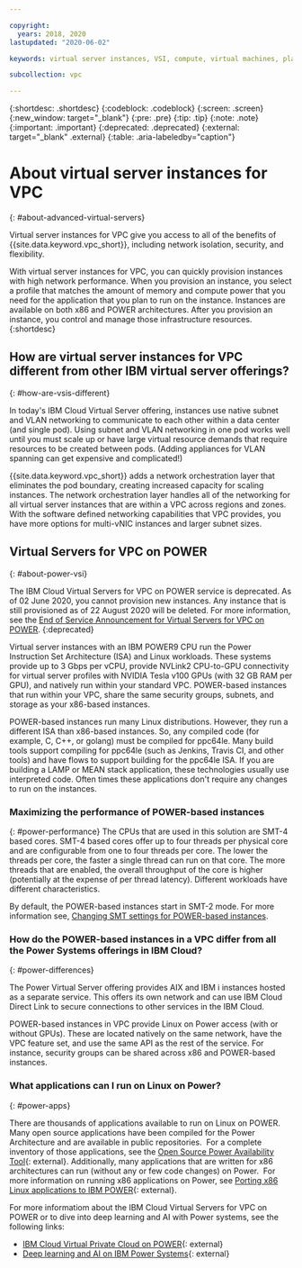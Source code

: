 ```yaml
---

copyright:
  years: 2018, 2020
lastupdated: "2020-06-02"

keywords: virtual server instances, VSI, compute, virtual machines, planning, best practices, instances, virtual servers, virtual server instance, Virtual servers for VPC, gen 2, generation 2

subcollection: vpc

---
```


{:shortdesc: .shortdesc}
{:codeblock: .codeblock}
{:screen: .screen}
{:new_window: target="_blank"}
{:pre: .pre}
{:tip: .tip}
{:note: .note}
{:important: .important}
{:deprecated: .deprecated}
{:external: target="_blank" .external}
{:table: .aria-labeledby="caption"}

# About virtual server instances for VPC
{: #about-advanced-virtual-servers}

Virtual server instances for VPC give you access to all of the benefits of {{site.data.keyword.vpc_short}}, including network isolation, security, and flexibility. 

With virtual server instances for VPC, you can quickly provision instances with high network performance. When you provision an instance, you select a profile that matches the amount of memory and compute power that you need for the application that you plan to run on the instance. Instances are available on both x86 and POWER architectures. After you provision an instance, you control and manage those infrastructure resources. 
{:shortdesc}

## How are virtual server instances for VPC different from other IBM virtual server offerings?
{: #how-are-vsis-different}

In today's IBM Cloud Virtual Server offering, instances use native subnet and VLAN networking to communicate to each other within a data center (and single pod). Using subnet and VLAN networking in one pod works well until you must scale up or have large virtual resource demands that require resources to be created between pods. (Adding appliances for VLAN spanning can get expensive and complicated!) 

{{site.data.keyword.vpc_short}} adds a network orchestration layer that eliminates the pod boundary, creating increased capacity for scaling instances. The network orchestration layer handles all of the networking for all virtual server instances that are within a VPC across regions and zones. With the software defined networking capabilities that VPC provides, you have more options for multi-vNIC instances and larger subnet sizes. 

## Virtual Servers for VPC on POWER
{: #about-power-vsi}

The IBM Cloud Virtual Servers for VPC on POWER service is deprecated. As of 02 June 2020, you cannot provision new instances.
Any instance that is still provisioned as of 22 August 2020 will be deleted. For more information, see the [End of Service Announcement for Virtual Servers for VPC on POWER](https://www.ibm.com/cloud/blog/announcements/end-of-service-announcement-for-virtual-servers-for-vpc-on-power).
{:deprecated}

Virtual server instances with an IBM POWER9 CPU run the Power Instruction Set Architecture (ISA) and Linux workloads. These systems provide up to 3 Gbps per vCPU, provide NVLink2 CPU-to-GPU connectivity for virtual server profiles with NVIDIA Tesla v100 GPUs (with 32 GB RAM per GPU), and natively run within your standard VPC. POWER-based instances that run within your VPC, share the same security groups, subnets, and storage as your x86-based instances.


POWER-based instances run many Linux distributions. However, they run a different ISA than x86-based instances. So, any compiled code (for example, C, C++, or golang) must be compiled for ppc64le. Many build tools support compiling for ppc64le (such as Jenkins, Travis CI, and other tools) and have flows to support building for the ppc64le ISA. If you are building a LAMP or MEAN stack application, these technologies usually use interpreted code. Often times these applications don't require any changes to run on the instances.


### Maximizing the performance of POWER-based instances
{: #power-performance}
The CPUs that are used in this solution are SMT-4 based cores. SMT-4 based cores offer up to four threads per physical core and are configurable from one to four threads per core. The lower the threads per core, the faster a single thread can run on that core. The more threads that are enabled, the overall throughput of the core is higher (potentially at the expense of per thread latency). Different workloads have different characteristics.

By default, the POWER-based instances start in SMT-2 mode. For more information see, [Changing SMT settings for POWER-based instances](/docs/vpc?topic=vpc-vsi_is_power_perf).

### How do the POWER-based instances in a VPC differ from all the Power Systems offerings in IBM Cloud?
{: #power-differences}

The Power Virtual Server offering provides AIX and IBM i instances hosted as a separate service.  This offers its own network and can use IBM Cloud Direct Link to secure connections to other services in the IBM Cloud.

POWER-based instances in VPC provide Linux on Power access (with or without GPUs).  These are located natively on the same network, have the VPC feature set, and use the same API as the rest of the service. For instance, security groups can be shared across x86 and POWER-based instances.

### What applications can I run on Linux on Power?
{: #power-apps}

There are thousands of applications available to run on Linux on POWER.  Many open source applications have been compiled for the Power Architecture and are available in public repositories.  For a complete inventory of those applications, see the [Open Source Power Availability Tool](https://www.ibm.com/developerworks/library/l-ospat-trs/index.html){: external}. Additionally, many applications that are written for x86 architectures can run (without any or few code changes) on Power.  For more information on running x86 applications on Power, see [Porting x86 Linux applications to IBM POWER](https://developer.ibm.com/linuxonpower/porting-guide/){: external}. 

For more informatiom about the IBM Cloud Virtual Servers for VPC on POWER or to dive into deep learning and AI with Power systems, see the following links:

* [IBM Cloud Virtual Private Cloud on POWER](https://developer.ibm.com/linuxonpower/power-virtual-private-cloud/){: external}  
* [Deep learning and AI on IBM Power Systems](https://developer.ibm.com/linuxonpower/deep-learning-powerai/){: external}

